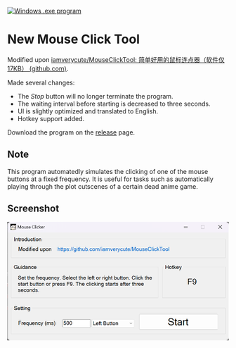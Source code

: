 [![Windows .exe program](https://raster.shields.io/badge/Windows%20.exe-program-blue.png)](https://ru.wikipedia.org/wiki/.EXE)

# New Mouse Click Tool

Modified upon [iamverycute/MouseClickTool: 简单好用的鼠标连点器（软件仅17KB） (github.com)](https://github.com/iamverycute/MouseClickTool).

Made several changes:

- The *Stop* button will no longer terminate the program.
- The waiting interval before starting is decreased to three seconds.
- UI is slightly optimized and translated to English.
- Hotkey support added.

Download the program on the [release](https://github.com/paimoooon/New-Mouse-Click-Tool/releases) page.

## Note

This program automatedly simulates the clicking of one of the mouse buttons at a fixed frequency. It is useful for tasks such as automatically playing through the plot cutscenes of a certain dead anime game.

## Screenshot

![1696083188475](image/README/1696083188475.png)
